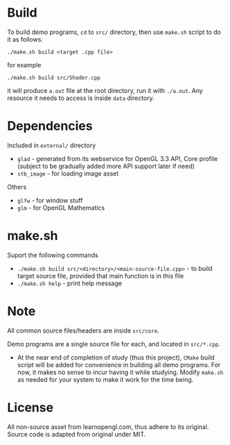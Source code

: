 # Build

To build demo programs, `cd` to `src/` directory, then use `make.sh` script to do it as follows.

`./make.sh build <target .cpp file>`

for example

`./make.sh build src/Shader.cpp`

it will produce `a.out` file at the root directory, run it with `./a.out`. Any resource it needs to
access is inside `data` directory.

# Dependencies

Included in `external/` directory

* `glad` - generated from its webservice for OpenGL 3.3 API, Core profile (subject to be gradually added more API support later if need)
* `stb_image` - for loading image asset

Others

* `glfw` - for window stuff
* `glm` - for OpenGL Mathematics

# make.sh

Suport the following commands

* `./make.sh build src/<directory>/<main-source-file.cpp>` - to build target source file, provided that main function is in this file
* `./make.sh help` - print help message

# Note

All common source files/headers are inside `src/core`.

Demo programs are a single source file for each, and located in `src/*.cpp`.

* At the near end of completion of study (thus this project), `CMake` build script will be added for convenience in building all demo programs. For now, it makes no sense to incur having it while studying. Modify `make.sh` as needed for your system to make it work for the time being.

# License

All non-source asset from learnopengl.com, thus adhere to its original.
Source code is adapted from original under MIT.
